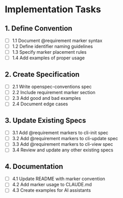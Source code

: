# Implementation Tasks

## 1. Define Convention
- [ ] 1.1 Document @requirement marker syntax
- [ ] 1.2 Define identifier naming guidelines
- [ ] 1.3 Specify marker placement rules
- [ ] 1.4 Add examples of proper usage

## 2. Create Specification
- [ ] 2.1 Write openspec-conventions spec
- [ ] 2.2 Include requirement marker section
- [ ] 2.3 Add good and bad examples
- [ ] 2.4 Document edge cases

## 3. Update Existing Specs
- [ ] 3.1 Add @requirement markers to cli-init spec
- [ ] 3.2 Add @requirement markers to cli-update spec
- [ ] 3.3 Add @requirement markers to cli-view spec
- [ ] 3.4 Review and update any other existing specs

## 4. Documentation
- [ ] 4.1 Update README with marker convention
- [ ] 4.2 Add marker usage to CLAUDE.md
- [ ] 4.3 Create examples for AI assistants